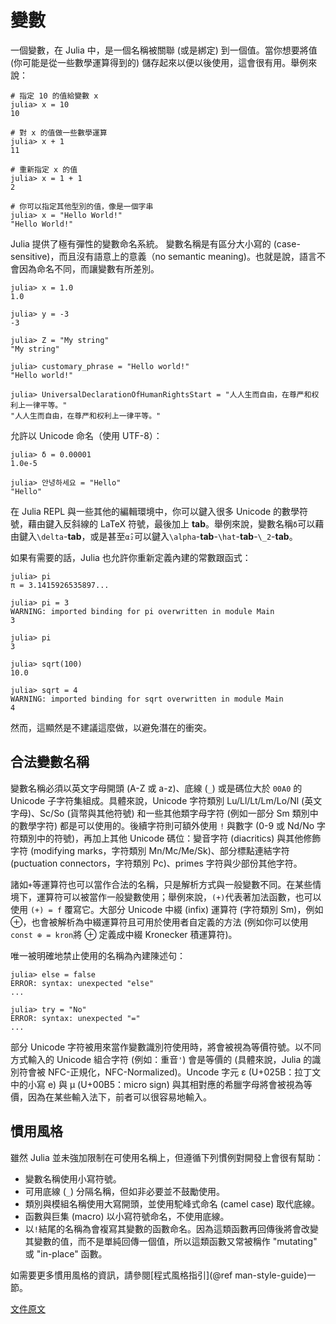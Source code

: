 # 變數

一個變數，在 Julia 中，是一個名稱被關聯 (或是綁定) 到一個值。當你想要將值 (你可能是從一些數學運算得到的) 儲存起來以便以後使用，這會很有用。舉例來說：

```
# 指定 10 的值給變數 x
julia> x = 10
10

# 對 x 的值做一些數學運算
julia> x + 1
11

# 重新指定 x 的值
julia> x = 1 + 1
2

# 你可以指定其他型別的值，像是一個字串
julia> x = "Hello World!"
"Hello World!"
```

Julia 提供了極有彈性的變數命名系統。
變數名稱是有區分大小寫的 (case-sensitive)，而且沒有語意上的意義（no semantic meaning)。也就是說，語言不會因為命名不同，而讓變數有所差別。

```
julia> x = 1.0
1.0

julia> y = -3
-3

julia> Z = "My string"
"My string"

julia> customary_phrase = "Hello world!"
"Hello world!"

julia> UniversalDeclarationOfHumanRightsStart = "人人生而自由，在尊严和权利上一律平等。"
"人人生而自由，在尊严和权利上一律平等。"
```

允許以 Unicode 命名（使用 UTF-8）：

```
julia> δ = 0.00001
1.0e-5

julia> 안녕하세요 = "Hello"
"Hello"
```

在 Julia REPL 與一些其他的編輯環境中，你可以鍵入很多 Unicode 的數學符號，藉由鍵入反斜線的 LaTeX 符號，最後加上 **tab**。舉例來說，變數名稱`δ`可以藉由鍵入`\delta`-**tab**，或是甚至`α̂₂`可以鍵入`\alpha`-**tab**-`\hat`-**tab**-`\_2`-**tab**。


如果有需要的話，Julia 也允許你重新定義內建的常數跟函式：

```
julia> pi
π = 3.1415926535897...

julia> pi = 3
WARNING: imported binding for pi overwritten in module Main
3

julia> pi
3

julia> sqrt(100)
10.0

julia> sqrt = 4
WARNING: imported binding for sqrt overwritten in module Main
4
```

然而，這顯然是不建議這麼做，以避免潛在的衝突。


## 合法變數名稱

變數名稱必須以英文字母開頭 (A-Z 或 a-z)、底線 (`_`) 或是碼位大於 `00A0` 的 Unicode 子字符集組成。具體來說，Unicode 字符類別 Lu/Ll/Lt/Lm/Lo/Nl (英文字母)、Sc/So (貨幣與其他符號) 和一些其他類字母字符 (例如一部分 Sm 類別中的數學字符) 都是可以使用的。後續字符則可額外使用 `!` 與數字 (0-9 或 Nd/No 字符類別中的符號)，再加上其他 Unicode 碼位：變音字符 (diacritics) 與其他修飾字符 (modifying marks，字符類別 Mn/Mc/Me/Sk)、部分標點連結字符 (puctuation connectors，字符類別 Pc)、primes 字符與少部份其他字符。

諸如`+`等運算符也可以當作合法的名稱，只是解析方式與一般變數不同。在某些情境下，運算符可以被當作一般變數使用；舉例來說，`(+)`代表著加法函數，也可以使用 `(+) = f` 覆寫它。大部分 Unicode 中綴 (infix) 運算符 (字符類別 Sm)，例如 ⊕，也會被解析為中綴運算符且可用於使用者自定義的方法 (例如你可以使用`const ⊕ = kron`將 ⊕ 定義成中綴 Kronecker 積運算符)。

唯一被明確地禁止使用的名稱為內建陳述句：

```
julia> else = false
ERROR: syntax: unexpected "else"
...

julia> try = "No"
ERROR: syntax: unexpected "="
...
```

部分 Unicode 字符被用來當作變數識別符使用時，將會被視為等價符號。以不同方式輸入的 Unicode 組合字符 (例如：重音`'`) 會是等價的 (具體來說，Julia 的識別符會被 NFC-正規化，NFC-Normalized)。Uncode 字元 ɛ (U+025B：拉丁文中的小寫 e) 與 µ (U+00B5：micro sign) 與其相對應的希臘字母將會被視為等價，因為在某些輸入法下，前者可以很容易地輸入。


## 慣用風格

雖然 Julia 並未強加限制在可使用名稱上，但遵循下列慣例對開發上會很有幫助：

- 變數名稱使用小寫符號。
- 可用底線 (`_`) 分隔名稱，但如非必要並不鼓勵使用。
- 類別與模組名稱使用大寫開頭，並使用駝峰式命名 (camel case) 取代底線。
- 函數與巨集 (macro) 以小寫符號命名，不使用底線。
- 以`!`結尾的名稱為會複寫其變數的函數命名。因為這類函數再回傳後將會改變其變數的值，而不是單純回傳一個值，所以這類函數又常被稱作 "mutating" 或 "in-place" 函數。

如需要更多慣用風格的資訊，請參閱[程式風格指引](@ref man-style-guide)一節。

[文件原文](https://docs.julialang.org/en/v0.6/manual/variables/)
